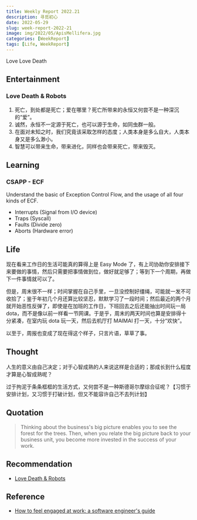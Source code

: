 ```yaml
---
title: Weekly Report 2022.21
description: 寻觅初心
date: 2022-05-29
slug: week-report-2022-21
image: img/2022/05/ApisMellifera.jpg
categories: [WeekReport]
tags: [Life, WeekReport]
---
```


Love Love Death

## Entertainment

### Love Death & Robots

1. 死亡，到处都是死亡；爱在哪里？死亡所带来的永恒又何尝不是一种深沉的“爱”。
2. 诚然，永恒不一定源于死亡，也可以源于生命，如同虫群一般。
3. 在面对未知之时，我们究竟该采取怎样的态度；人类本身是多么自大，人类本身又是多么渺小。
4. 智慧可以带来生命，带来进化，同样也会带来死亡，带来毁灭。

## Learning

### CSAPP - ECF

Understand the basic of Exception Control Flow, and the usage of all four kinds of ECF.

- Interrupts (Signal from I/O device)
- Traps (Syscall)
- Faults (Divide zero)
- Aborts (Hardware error)

## Life

现在看来工作日的生活可能真的算得上是 Easy Mode 了，有上司协助你安排接下来要做的事情，然后只需要把事情做到位，做好就足够了；等到下一个周期，再做下一件事情就可以了。

但是，周末很不一样；时间掌握在自己手里，一旦没控制好缰绳，可能就一发不可收拾了；鉴于年初几个月还算比较坚忍，默默学习了一段时间；然后最近的两个月就开始恶性反弹了，即使是在加班的工作日，下班回去之后还能抽出时间玩一局 dota，而不是像以前一样看一节网课。于是乎，周末的两天时间也算是安排得十分紧凑，在室内玩 dota 玩一天，然后去机厅打 MAIMAI 打一天，十分“欢快”。

以至于，周报也变成了现在得这个样子，只言片语，草草了事。

## Thought

人生的意义由自己决定；对于心智成熟的人来说这样是合适的；那成长到什么程度才算是心智成熟呢？

过于拘泥于条条框框的生活方式，又何尝不是一种斯德哥尔摩综合征呢？【习惯于安排计划，又习惯于打破计划，但又不能容许自己不去列计划】

## Quotation

> Thinking about the business's big picture enables you to see the forest for the trees. Then, when you relate the big picture back to your business unit, you become more invested in the success of your work.

## Recommendation

- [Love Death & Robots](https://www.libvio.me/detail/100796.html)

## Reference

- [How to feel engaged at work: a software engineer's guide](https://jasont.co/ennui/)
